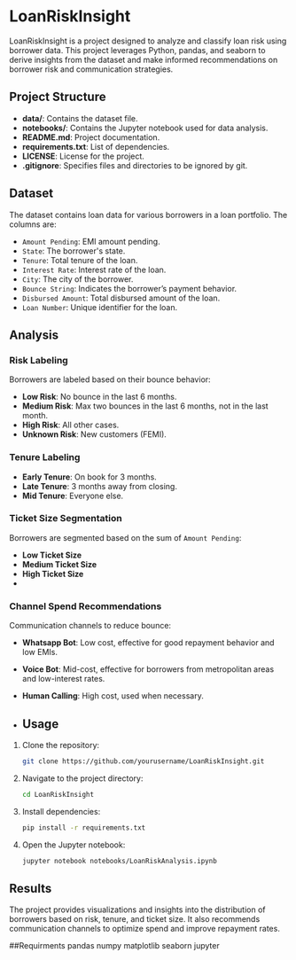 # LoanRiskInsight
LoanRiskInsight is a project designed to analyze and classify loan risk using borrower data. This project leverages Python, pandas, and seaborn to derive insights from the dataset and make informed recommendations on borrower risk and communication strategies.

## Project Structure

- **data/**: Contains the dataset file.
- **notebooks/**: Contains the Jupyter notebook used for data analysis.
- **README.md**: Project documentation.
- **requirements.txt**: List of dependencies.
- **LICENSE**: License for the project.
- **.gitignore**: Specifies files and directories to be ignored by git.

## Dataset

The dataset contains loan data for various borrowers in a loan portfolio. The columns are:

- `Amount Pending`: EMI amount pending.
- `State`: The borrower's state.
- `Tenure`: Total tenure of the loan.
- `Interest Rate`: Interest rate of the loan.
- `City`: The city of the borrower.
- `Bounce String`: Indicates the borrower’s payment behavior.
- `Disbursed Amount`: Total disbursed amount of the loan.
- `Loan Number`: Unique identifier for the loan.

## Analysis

### Risk Labeling

Borrowers are labeled based on their bounce behavior:
- **Low Risk**: No bounce in the last 6 months.
- **Medium Risk**: Max two bounces in the last 6 months, not in the last month.
- **High Risk**: All other cases.
- **Unknown Risk**: New customers (FEMI).

### Tenure Labeling

- **Early Tenure**: On book for 3 months.
- **Late Tenure**: 3 months away from closing.
- **Mid Tenure**: Everyone else.

### Ticket Size Segmentation

Borrowers are segmented based on the sum of `Amount Pending`:
- **Low Ticket Size**
- **Medium Ticket Size**
- **High Ticket Size**
- 

### Channel Spend Recommendations

Communication channels to reduce bounce:
- **Whatsapp Bot**: Low cost, effective for good repayment behavior and low EMIs.
- **Voice Bot**: Mid-cost, effective for borrowers from metropolitan areas and low-interest rates.
- **Human Calling**: High cost, used when necessary.
  
- ## Usage

1. Clone the repository:
    ```sh
    git clone https://github.com/yourusername/LoanRiskInsight.git
    ```

2. Navigate to the project directory:
    ```sh
    cd LoanRiskInsight
    ```

3. Install dependencies:
    ```sh
    pip install -r requirements.txt
    ```

4. Open the Jupyter notebook:
    ```sh
    jupyter notebook notebooks/LoanRiskAnalysis.ipynb
    ```

## Results

The project provides visualizations and insights into the distribution of borrowers based on risk, tenure, and ticket size. It also recommends communication channels to optimize spend and improve repayment rates.

##Requirments
pandas
numpy
matplotlib
seaborn
jupyter
